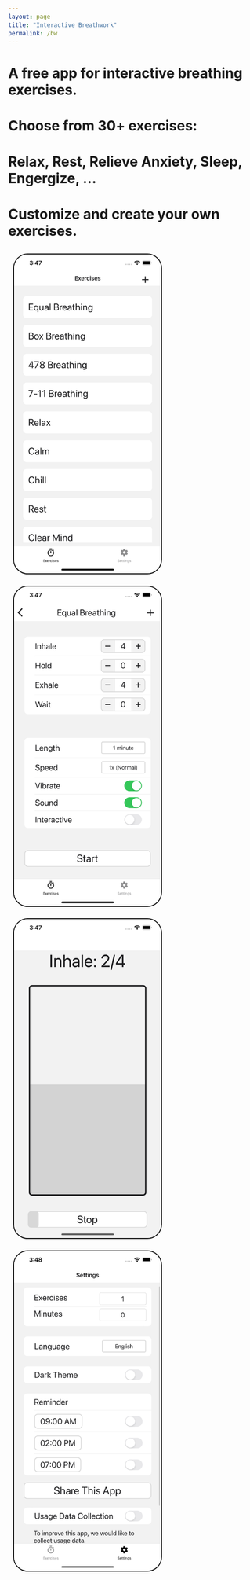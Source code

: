 ```yaml
---
layout: page
title: "Interactive Breathwork"
permalink: /bw
---
```


# A free app for interactive breathing exercises.
# Choose from 30+ exercises: 
# Relax, Rest, Relieve Anxiety, Sleep, Engergize, ...
# Customize and create your own exercises.

<img style="max-width: 300px; border: 2px solid; border-radius:30px; margin: 10px" src="/assets/s1.png">
<img style="max-width: 300px; border: 2px solid; border-radius:30px; margin: 10px" src="/assets/s2.png">
&nbsp;

<img style="max-width: 300px; border: 2px solid; border-radius:30px; margin: 10px" src="/assets/s3.png">
<img style="max-width: 300px; border: 2px solid; border-radius:30px; margin: 10px" src="/assets/s4.png">
